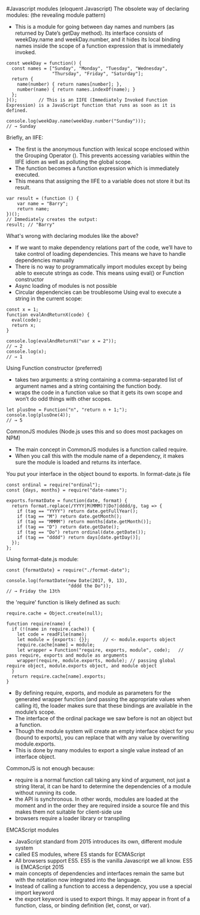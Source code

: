 #Javascript modules (eloquent Javascript)
The obsolete way of declaring modules: (the revealing module pattern)
- This is a module for going between day names and numbers (as returned by Date’s getDay method). Its interface consists of weekDay.name and weekDay.number, and it hides its local binding names inside the scope of a function expression that is immediately invoked.
```
const weekDay = function() {
  const names = ["Sunday", "Monday", "Tuesday", "Wednesday",
                 "Thursday", "Friday", "Saturday"];
  return {
    name(number) { return names[number]; },
    number(name) { return names.indexOf(name); }
  };
}(); 		// This is an IIFE (Immediately Invoked Function Expression) is a JavaScript function that runs as soon as it is defined.

console.log(weekDay.name(weekDay.number("Sunday")));
// → Sunday
```

Briefly, an IIFE:
- The first is the anonymous function with lexical scope enclosed within the Grouping Operator (). This prevents accessing variables within the IIFE idiom as well as polluting the global scope.
- The function becomes a function expression which is immediately executed.
- This means that assigning the IIFE to a variable does not store it but its result.
```
var result = (function () { 
    var name = "Barry"; 
    return name; 
})(); 
// Immediately creates the output: 
result; // "Barry"
``` 

What's wrong with declaring modules like the above? 
- If we want to make dependency relations part of the code, we’ll have to take control of loading dependencies. This means we have to handle dependencies manually
- There is no way to programmatically import modules except by being able to execute strings as code. This means using eval() or Function constructor
- Async loading of modules is not possible
- Circular dependencies can be troublesome
Using eval to execute a string in the current scope:
```
const x = 1;
function evalAndReturnX(code) {
  eval(code);
  return x;
}

console.log(evalAndReturnX("var x = 2"));
// → 2
console.log(x);
// → 1
```
Using Function constructor (preferred)
-  takes two arguments: a string containing a comma-separated list of argument names and a string containing the function body. 
-  wraps the code in a function value so that it gets its own scope and won’t do odd things with other scopes.
```
let plusOne = Function("n", "return n + 1;");
console.log(plusOne(4));
// → 5
```

CommonJS modules (Node.js uses this and so does most packages on NPM)
- The main concept in CommonJS modules is a function called require. 
- When you call this with the module name of a dependency, it makes sure the module is loaded and returns its interface.

You put your interface in the object bound to exports.
In format-date.js file
```
const ordinal = require("ordinal");
const {days, months} = require("date-names");

exports.formatDate = function(date, format) {
  return format.replace(/YYYY|M(MMM)?|Do?|dddd/g, tag => {
    if (tag == "YYYY") return date.getFullYear();
    if (tag == "M") return date.getMonth();
    if (tag == "MMMM") return months[date.getMonth()];
    if (tag == "D") return date.getDate();
    if (tag == "Do") return ordinal(date.getDate());
    if (tag == "dddd") return days[date.getDay()];
  });
};
```
Using format-date.js module:
```
const {formatDate} = require("./format-date");

console.log(formatDate(new Date(2017, 9, 13),
                       "dddd the Do"));
// → Friday the 13th
```
the 'require' function is likely defined as such:
```
require.cache = Object.create(null);

function require(name) {
  if (!(name in require.cache)) {
    let code = readFile(name);
    let module = {exports: {}}; 	// <- module.exports object
    require.cache[name] = module;
    let wrapper = Function("require, exports, module", code); 	// pass require, exports and module as arguments
    wrapper(require, module.exports, module); // passing global require object, module.exports object, and module object
  }
  return require.cache[name].exports;
}
```
- By defining require, exports, and module as parameters for the generated wrapper function (and passing the appropriate values when calling it), the loader makes sure that these bindings are available in the module’s scope.
- The interface of the ordinal package we saw before is not an object but a function. 
- Though the module system will create an empty interface object for you (bound to exports), you can replace that with any value by overwriting module.exports. 
- This is done by many modules to export a single value instead of an interface object.

CommonJS is not enough because:
- require is a normal function call taking any kind of argument, not just a string literal, it can be hard to determine the dependencies of a module without running its code.
- the API is synchronous. In other words, modules are loaded at the moment and in the order they are required inside a source file and this makes them not suitable for client-side use
- browsers require a loader library or transpiling

EMCAScript modules
- JavaScript standard from 2015 introduces its own, different module system
- called ES modules, where ES stands for ECMAScript
- All browsers support ES5. ES5 is the vanilla Javascript we all know. ES5 is EMCAScript 2015
- main concepts of dependencies and interfaces remain the same but with the notation now integrated into the language.
- Instead of calling a function to access a dependency, you use a special import keyword
- the export keyword is used to export things. It may appear in front of a function, class, or binding definition (let, const, or var).















